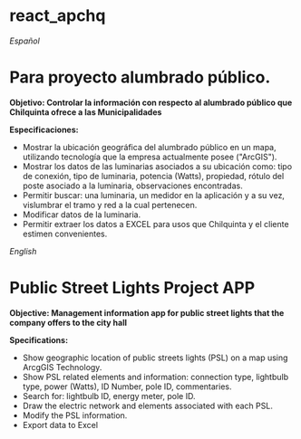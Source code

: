 # react_apchq

<i>Español</i>

<h1>Para proyecto alumbrado público.</h1>
<strong>Objetivo: Controlar la información con respecto al alumbrado público que Chilquinta ofrece a las Municipalidades</strong>

<b>Especificaciones:</b>

<ul>
    <li>Mostrar la ubicación geográfica del alumbrado público en un mapa, utilizando tecnología que la empresa actualmente posee ("ArcGIS").</li>
    <li>Mostrar los datos de las luminarias asociados a su ubicación como: tipo de conexión, tipo de luminaria, potencia (Watts), propiedad, rótulo del poste asociado a la luminaria, observaciones encontradas.</li>
    <li>Permitir buscar: una luminaria, un medidor en la aplicación y a su vez, vislumbrar el tramo y red a la cual pertenecen.</li>
    <li>Modificar datos de la luminaria.</li>
    <li>Permitir extraer los datos a EXCEL para usos que Chilquinta y el cliente estimen convenientes.</li>
</ul>

<i>English</i>

<h1>Public Street Lights Project APP</h1>
<strong>Objective: Management information app for public street lights that the company offers to the city hall</strong>

<b>Specifications:</b>

<ul>
    <li>Show geographic location of public streets lights (PSL) on a map using ArcgGIS Technology.</li>
    <li>Show PSL related elements and information:  connection type, lightbulb type, power (Watts), ID Number, pole ID, commentaries.</li>
    <li>Search for: lightbulb ID, energy meter, pole ID.
    <li>Draw the electric network and elements associated with each PSL.</li>
    <li>Modify the PSL information.</li>
    <li>Export data to Excel </li>

</ul>
